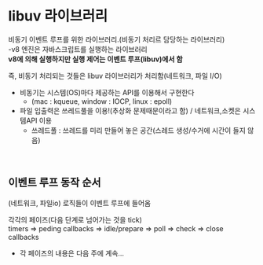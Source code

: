 # libuv 라이브러리

비동기 이벤트 루프를 위한 라이브러리.(비동기 처리르 담당하는 라이브러리)  
-v8 엔진은 자바스크립트를 실행하는 라이브러리  
**v8에 의해 실행하지만 실행 제어는 이벤트 루프(libuv)에서 함**

즉, 비동기 처리되는 것들은 libuv 라이브러리가 처리함(네트워크, 파일 I/O)  
- 비동기는 시스템(OS)마다 제공하는 API를 이용해서 구현한다
    - (mac : kqueue, window : IOCP, linux : epoll)
- 파일 입출력은 쓰레드풀을 이용!(추상화 문제때문이라고 함) / 네트워크,소켓은 시스템API 이용
    - 쓰레드풀 : 쓰레드를 미리 만들어 놓은 공간(스레드 생성/수거에 시간이 들지 않음)

<br>

## 이벤트 루프 동작 순서
(네트워크, 파일io) 로직들이 이벤트 루프에 들어옴

각각의 페이즈(다음 단계로 넘어가는 것을 tick)  
timers => peding callbacks => idle/prepare => poll => check => close callbacks

- 각 페이즈의 내용은 다음 주에 계속...